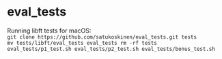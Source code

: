 # eval_tests

Running libft tests for macOS:<br>
`git clone https://github.com/satukoskinen/eval_tests.git tests`<br>
`mv tests/libft/eval_tests eval_tests
rm -rf tests
eval_tests/p1_test.sh
eval_tests/p2_test.sh
eval_tests/bonus_test.sh`
